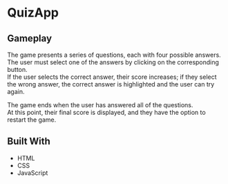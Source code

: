 # QuizApp

## Gameplay
The game presents a series of questions, each with four possible answers.  
The user must select one of the answers by clicking on the corresponding button.  
If the user selects the correct answer, their score increases; if they select the wrong answer, the correct answer is highlighted and the user can try again.  
  
The game ends when the user has answered all of the questions.  
At this point, their final score is displayed, and they have the option to restart the game.

## Built With  
- HTML
- CSS
- JavaScript
